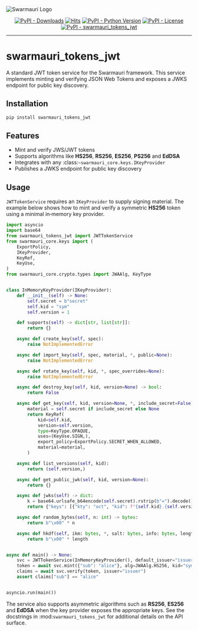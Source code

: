 <picture>
  <source media="(prefers-color-scheme: dark)"  srcset="https://res.cloudinary.com/dryedzrlo/image/upload/v1757724629/swarmauri_brand_frag_light_mg8cmd.png">
  <source media="(prefers-color-scheme: light)" srcset="https://res.cloudinary.com/dryedzrlo/image/upload/v1757724629/swarmauri_brand_frag_dark_tzjuja.png">
  <!-- Fallback below (see #2) -->
  <img alt="Swarmauri Logo" src="https://res.cloudinary.com/dryedzrlo/image/upload/v1757724629/swarmauri_brand_frag_dark_tzjuja.png">
</picture>

<p align="center">
    <a href="https://pypi.org/project/swarmauri_tokens_jwt/">
        <img src="https://img.shields.io/pypi/dm/swarmauri_tokens_jwt" alt="PyPI - Downloads"/></a>
    <a href="https://hits.sh/github.com/swarmauri/swarmauri-sdk/tree/master/pkgs/standards/swarmauri_tokens_jwt/">
        <img alt="Hits" src="https://hits.sh/github.com/swarmauri/swarmauri-sdk/tree/master/pkgs/standards/swarmauri_tokens_jwt.svg"/></a>
    <a href="https://pypi.org/project/swarmauri_tokens_jwt/">
        <img src="https://img.shields.io/pypi/pyversions/swarmauri_tokens_jwt" alt="PyPI - Python Version"/></a>
    <a href="https://pypi.org/project/swarmauri_tokens_jwt/">
        <img src="https://img.shields.io/pypi/l/swarmauri_tokens_jwt" alt="PyPI - License"/></a>
    <a href="https://pypi.org/project/swarmauri_tokens_jwt/">
        <img src="https://img.shields.io/pypi/v/swarmauri_tokens_jwt?label=swarmauri_tokens_jwt&color=green" alt="PyPI - swarmauri_tokens_jwt"/></a>

</p>

---

# swarmauri_tokens_jwt

A standard JWT token service for the Swarmauri framework. This service
implements minting and verifying JSON Web Tokens and exposes a JWKS
endpoint for public key discovery.

## Installation

```bash
pip install swarmauri_tokens_jwt
```

## Features

- Mint and verify JWS/JWT tokens
- Supports algorithms like **HS256**, **RS256**, **ES256**, **PS256** and **EdDSA**
- Integrates with any :class:`~swarmauri_core.keys.IKeyProvider`
- Publishes a JWKS endpoint for public key discovery

## Usage

`JWTTokenService` requires an `IKeyProvider` to supply signing material. The
example below shows how to mint and verify a symmetric **HS256** token using a
minimal in‑memory key provider.

```python
import asyncio
import base64
from swarmauri_tokens_jwt import JWTTokenService
from swarmauri_core.keys import (
    ExportPolicy,
    IKeyProvider,
    KeyRef,
    KeyUse,
)
from swarmauri_core.crypto.types import JWAAlg, KeyType


class InMemoryKeyProvider(IKeyProvider):
    def __init__(self) -> None:
        self.secret = b"secret"
        self.kid = "sym"
        self.version = 1

    def supports(self) -> dict[str, list[str]]:
        return {}

    async def create_key(self, spec):
        raise NotImplementedError

    async def import_key(self, spec, material, *, public=None):
        raise NotImplementedError

    async def rotate_key(self, kid, *, spec_overrides=None):
        raise NotImplementedError

    async def destroy_key(self, kid, version=None) -> bool:
        return False

    async def get_key(self, kid, version=None, *, include_secret=False) -> KeyRef:
        material = self.secret if include_secret else None
        return KeyRef(
            kid=self.kid,
            version=self.version,
            type=KeyType.OPAQUE,
            uses=(KeyUse.SIGN,),
            export_policy=ExportPolicy.SECRET_WHEN_ALLOWED,
            material=material,
        )

    async def list_versions(self, kid):
        return (self.version,)

    async def get_public_jwk(self, kid, version=None):
        return {}

    async def jwks(self) -> dict:
        k = base64.urlsafe_b64encode(self.secret).rstrip(b"=").decode()
        return {"keys": [{"kty": "oct", "kid": f"{self.kid}.{self.version}", "k": k}]}

    async def random_bytes(self, n: int) -> bytes:
        return b"\x00" * n

    async def hkdf(self, ikm: bytes, *, salt: bytes, info: bytes, length: int) -> bytes:
        return b"\x00" * length


async def main() -> None:
    svc = JWTTokenService(InMemoryKeyProvider(), default_issuer="issuer")
    token = await svc.mint({"sub": "alice"}, alg=JWAAlg.HS256, kid="sym")
    claims = await svc.verify(token, issuer="issuer")
    assert claims["sub"] == "alice"


asyncio.run(main())
```

The service also supports asymmetric algorithms such as **RS256**, **ES256** and
**EdDSA** when the key provider exposes the appropriate keys. See the
docstrings in :mod:`swarmauri_tokens_jwt` for additional details on the API
surface.
